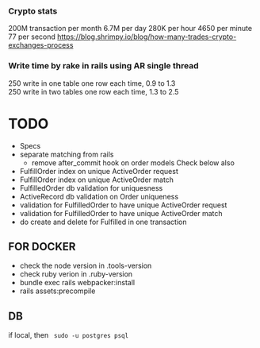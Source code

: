 ### Crypto stats
200M transaction per month
6.7M per day
280K per hour
4650 per minute
77 per second
https://blog.shrimpy.io/blog/how-many-trades-crypto-exchanges-process

### Write time by rake in rails using AR single thread
250 write in one table one row each time, 0.9 to 1.3  
250 write in two tables one row each time, 1.3 to 2.5  



# TODO
- Specs
- separate matching from rails
   -  remove after_commit hook on order models
Check below also
- FulfillOrder index on unique ActiveOrder request
- FulfillOrder index on unique ActiveOrder match
- FulfilledOrder db validation for uniquesness
- ActiveRecord db validation on Order uniqueness
- validation for FulfilledOrder to have unique ActiveOrder request  
- validation for FulfilledOrder to have unique ActiveOrder match
- do create and delete for Fulfilled in one transaction

## FOR DOCKER
- check the node version in .tools-version
- check ruby verion in .ruby-version
- bundle exec rails webpacker:install
- rails assets:precompile

## DB
if local, then ` sudo -u postgres psql` 
